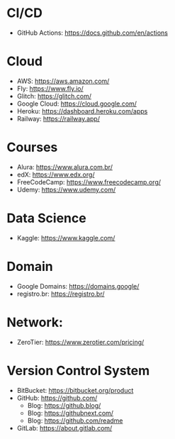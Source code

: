 

# CI/CD
- GitHub Actions: https://docs.github.com/en/actions

# Cloud
- AWS: https://aws.amazon.com/
- Fly: https://www.fly.io/
- Glitch: https://glitch.com/
- Google Cloud: https://cloud.google.com/
- Heroku: https://dashboard.heroku.com/apps
- Railway: https://railway.app/

# Courses
- Alura: https://www.alura.com.br/
- edX: https://www.edx.org/
- FreeCodeCamp: https://www.freecodecamp.org/
- Udemy: https://www.udemy.com/

# Data Science
- Kaggle: https://www.kaggle.com/

# Domain
- Google Domains: https://domains.google/
- registro.br: https://registro.br/

# Network:
- ZeroTier: https://www.zerotier.com/pricing/

# Version Control System
- BitBucket: https://bitbucket.org/product
- GitHub: https://github.com/
  - Blog: https://github.blog/
  - Blog: https://githubnext.com/
  - Blog: https://github.com/readme
- GitLab: https://about.gitlab.com/
